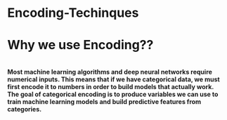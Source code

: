 # Encoding-Techinques

# Why we use Encoding??<br>
<br>
<b>Most machine learning algorithms and deep neural networks require numerical inputs. This means that if we have categorical data, we must first encode it to numbers in order to build models that actually work.<br>
The goal of categorical encoding is to produce variables we can use to train machine learning models and build predictive features from categories.</b>
